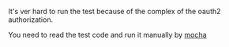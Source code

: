 It's ver hard to run the test because of the complex of the oauth2 authorization.

You need to read the test code and run it manually by [mocha](https://github.com/visionmedia/mocha)

